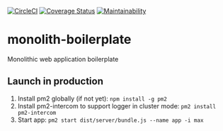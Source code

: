 [![CircleCI](https://circleci.com/gh/shaochuancs/monolith-boilerplate/tree/master.svg?style=svg)](https://circleci.com/gh/shaochuancs/monolith-boilerplate/tree/master)
[![Coverage Status](https://coveralls.io/repos/github/shaochuancs/monolith-boilerplate/badge.svg?branch=master)](https://coveralls.io/github/shaochuancs/monolith-boilerplate?branch=master)
[![Maintainability](https://api.codeclimate.com/v1/badges/e475aa377b0068f517af/maintainability)](https://codeclimate.com/github/shaochuancs/monolith-boilerplate/maintainability)

# monolith-boilerplate
Monolithic web application boilerplate

## Launch in production
1. Install pm2 globally (if not yet): `npm install -g pm2`
2. Install pm2-intercom to support logger in cluster mode: `pm2 install pm2-intercom`
3. Start app: `pm2 start dist/server/bundle.js --name app -i max`